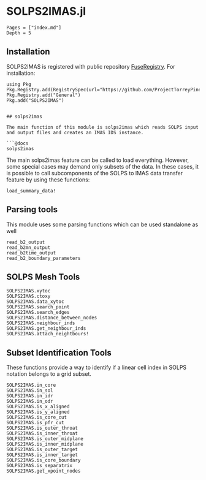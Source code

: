 
# SOLPS2IMAS.jl 

```@contents
Pages = ["index.md"]
Depth = 5
```

## Installation

SOLPS2IMAS is registered with public repository [FuseRegistry](https://github.com/ProjectTorreyPines/FuseRegistry.jl/). For installation:

```
using Pkg
Pkg.Registry.add(RegistrySpec(url="https://github.com/ProjectTorreyPines/FuseRegistry.jl.git"))
Pkg.Registry.add("General")
Pkg.add("SOLPS2IMAS")
```
```

## solps2imas

The main function of this module is solps2imas which reads SOLPS input and output files and creates an IMAS IDS instance.

```@docs
solps2imas
```

The main solps2imas feature can be called to load everything. However, some special cases may demand only subsets of the data. In these cases, it is possible to call subcomponents of the SOLPS to IMAS data transfer feature by using these functions:

```@docs
load_summary_data!
```

## Parsing tools

This module uses some parsing functions which can be used standalone as well
```@docs
read_b2_output
read_b2mn_output
read_b2time_output
read_b2_boundary_parameters
```

## SOLPS Mesh Tools

```@docs
SOLPS2IMAS.xytoc
SOLPS2IMAS.ctoxy
SOLPS2IMAS.data_xytoc
SOLPS2IMAS.search_point
SOLPS2IMAS.search_edges
SOLPS2IMAS.distance_between_nodes
SOLPS2IMAS.neighbour_inds
SOLPS2IMAS.get_neighbour_inds
SOLPS2IMAS.attach_neightbours!
```

## Subset Identification Tools

These functions provide a way to identify if a linear cell index in SOLPS notation belongs to a grid subset.

```@docs
SOLPS2IMAS.in_core
SOLPS2IMAS.in_sol
SOLPS2IMAS.in_idr
SOLPS2IMAS.in_odr
SOLPS2IMAS.is_x_aligned
SOLPS2IMAS.is_y_aligned
SOLPS2IMAS.is_core_cut
SOLPS2IMAS.is_pfr_cut
SOLPS2IMAS.is_outer_throat
SOLPS2IMAS.is_inner_throat
SOLPS2IMAS.is_outer_midplane
SOLPS2IMAS.is_inner_midplane
SOLPS2IMAS.is_outer_target
SOLPS2IMAS.is_inner_target
SOLPS2IMAS.is_core_boundary
SOLPS2IMAS.is_separatrix
SOLPS2IMAS.get_xpoint_nodes
```